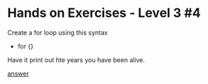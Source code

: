 # Hands on Exercises - Level 3 #4  

Create a for loop using this syntax

  * for {}

Have it print out hte years you have been alive.  
  
[answer](https://play.golang.org/p/ujil0hqEmK)  

